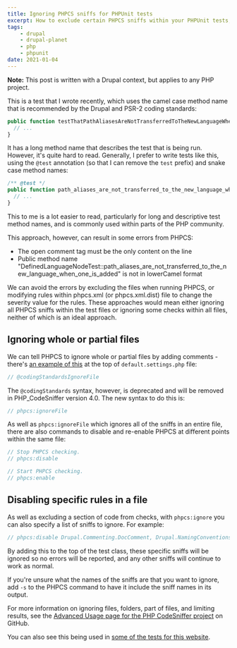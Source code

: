 ```yaml
---
title: Ignoring PHPCS sniffs for PHPUnit tests
excerpt: How to exclude certain PHPCS sniffs within your PHPUnit tests, so that you can write your tests methods how you'd like without getting coding standards errors.
tags:
    - drupal
    - drupal-planet
    - php
    - phpunit
date: 2021-01-04
---
```


**Note:** This post is written with a Drupal context, but applies to any PHP project.

This is a test that I wrote recently, which uses the camel case method name that is recommended by the Drupal and PSR-2 coding standards:

```php
public function testThatPathAliasesAreNotTransferredToTheNewLanguageWhenOneIsAdded(): void {
  // ...
}
```
It has a long method name that describes the test that is being run. However, it's quite hard to read. Generally, I prefer to write tests like this, using the `@test` annotation (so that I can remove the `test` prefix) and snake case method names:

```php
/** @test */
public function path_aliases_are_not_transferred_to_the_new_language_when_one_is_added(): void {
  // ...
}
```

This to me is a lot easier to read, particularly for long and descriptive test method names, and is commonly used within parts of the PHP community.

This approach, however, can result in some errors from PHPCS:

- The open comment tag must be the only content on the line
- Public method name "DefinedLanguageNodeTest::path_aliases_are_not_transferred_to_the_new_language_when_one_is_added" is not in lowerCamel format

We can avoid the errors by excluding the files when running PHPCS, or modifying rules within phpcs.xml (or phpcs.xml.dist) file to change the severity value for the rules. These approaches would mean either ignoring all PHPCS sniffs within the test files or ignoring some checks within all files, neither of which is an ideal approach.

## Ignoring whole or partial files

We can tell PHPCS to ignore whole or partial files by adding comments - there's [an example of this](https://git.drupalcode.org/project/drupal/-/blob/ad34608ab0bb115c53f4aaa0573c30dd8dc5b23a/sites/default/default.settings.php#L3 "Drupal's default.settings.php file with a 'coding standards ignore' comment") at the top of `default.settings.php` file:

```php
// @codingStandardsIgnoreFile
```

The `@codingStandards` syntax, however, is deprecated and will be removed in PHP_CodeSniffer version 4.0. The new syntax to do this is:

```php
// phpcs:ignoreFile
```

As well as `phpcs:ignoreFile` which ignores all of the sniffs in an entire file, there are also commands to disable and re-enable PHPCS at different points within the same file:

```php
// Stop PHPCS checking.
// phpcs:disable

// Start PHPCS checking.
// phpcs:enable
```

## Disabling specific rules in a file

As well as excluding a section of code from checks, with `phpcs:ignore` you can also specify a list of sniffs to ignore. For example:

```php
// phpcs:disable Drupal.Commenting.DocComment, Drupal.NamingConventions.ValidFunctionName
```

By adding this to the top of the test class, these specific sniffs will be ignored so no errors will be reported, and any other sniffs will continue to work as normal.

If you're unsure what the names of the sniffs are that you want to ignore, add `-s` to the PHPCS command to have it include the sniff names in its output.

For more information on ignoring files, folders, part of files, and limiting results, see the [Advanced Usage page for the PHP CodeSniffer project](https://github.com/squizlabs/PHP_CodeSniffer/wiki/Advanced-Usage) on GitHub.

You can also see this being used in [some of the tests for this website](https://github.com/opdavies/oliverdavies-uk/tree/production/web/modules/custom/blog/tests/src/Kernel).
